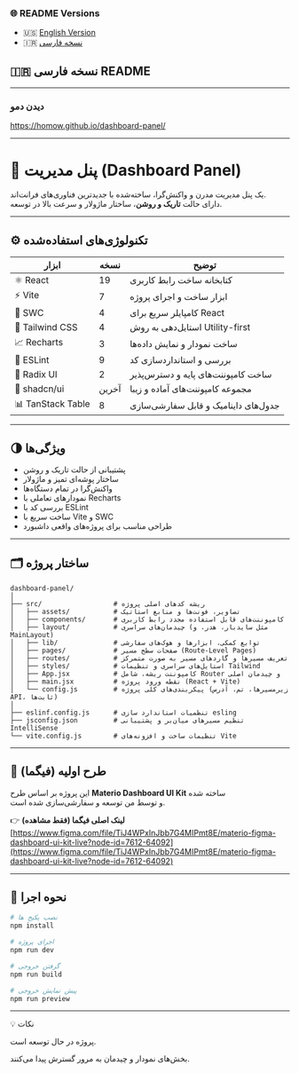 ### 🌐 README Versions

- 🇺🇸 [English Version](./README.md)
- 🇮🇷 [نسخه فارسی](./README.FA.md)

## 🇮🇷 **نسخه فارسی README**

---

### دیدن دمو
https://homow.github.io/dashboard-panel/

---

# 🧭 پنل مدیریت (Dashboard Panel)

یک پنل مدیریت مدرن و واکنش‌گرا، ساخته‌شده با جدیدترین فناوری‌های فرانت‌اند.  
دارای حالت **تاریک و روشن**، ساختار ماژولار و سرعت بالا در توسعه.

---

## ⚙️ تکنولوژی‌های استفاده‌شده

| ابزار             | نسخه  | توضیح                                |
|-------------------|-------|--------------------------------------|
| ⚛️ React          | 19    | کتابخانه ساخت رابط کاربری            |
| ⚡ Vite            | 7     | ابزار ساخت و اجرای پروژه             |
| 🧩 SWC            | 4     | کامپایلر سریع برای React             |
| 🎨 Tailwind CSS   | 4     | استایل‌دهی به روش Utility-first      |
| 📈 Recharts       | 3     | ساخت نمودار و نمایش داده‌ها          |
| 🧹 ESLint         | 9     | بررسی و استانداردسازی کد             |
| 🧱 Radix UI       | 2     | ساخت کامپوننت‌های پایه و دسترس‌پذیر  |
| 💎 shadcn/ui      | آخرین | مجموعه کامپوننت‌های آماده و زیبا     |
| 📊 TanStack Table | 8     | جدول‌های داینامیک و قابل سفارشی‌سازی |

---

## 🌗 ویژگی‌ها

- پشتیبانی از حالت تاریک و روشن
- ساختار پوشه‌ای تمیز و ماژولار
- واکنش‌گرا در تمام دستگاه‌ها
- نمودارهای تعاملی با Recharts
- بررسی کد با ESLint
- ساخت سریع با Vite و SWC
- طراحی مناسب برای پروژه‌های واقعی داشبورد

---

## 🗂️ ساختار پروژه

```
dashboard-panel/
│
├── src/                  # ریشه کدهای اصلی پروژه
│   ├── assets/           # تصاویر، فونت‌ها و منابع استاتیک
│   ├── components/       # کامپوننت‌های قابل استفاده مجدد رابط کاربری
│   ├── layout/           # چیدمان‌های سراسری (مثل سایدبار، هدر، و MainLayout)
│   ├── lib/              # توابع کمکی، ابزارها و هوک‌های سفارشی
│   ├── pages/            # صفحات سطح مسیر (Route-Level Pages)
│   ├── routes/           # تعریف مسیرها و گاردهای مسیر به صورت متمرکز
│   ├── styles/           # استایل‌های سراسری و تنظیمات Tailwind
│   ├── App.jsx           # کامپوننت ریشه، شامل Router و چیدمان اصلی
│   ├── main.jsx          # نقطه ورود پروژه (React + Vite)
│   └── config.js         # پیکربندی‌های کلی پروژه (زیرمسیرها، تم، آدرس API، ثابت‌ها)
│
├── eslinf.config.js      # تنظمیات استاندارد سازی esling
├── jsconfig.json         # تنظیم مسیرهای میان‌بر و پشتیبانی IntelliSense
└── vite.config.js        # تنظیمات ساخت و افزونه‌های Vite
```

---

## 🎨 طرح اولیه (فیگما)

این پروژه بر اساس طرح **Materio Dashboard UI Kit** ساخته شده  
و توسط من توسعه و سفارشی‌سازی شده است.

👉 **لینک اصلی فیگما (فقط مشاهده)**  
[https://www.figma.com/file/TiJ4WPxInJbb7G4MIPmt8E/materio-figma-dashboard-ui-kit-live?node-id=7612-64092](https://www.figma.com/file/TiJ4WPxInJbb7G4MIPmt8E/materio-figma-dashboard-ui-kit-live?node-id=7612-64092)

---

## 🚀 نحوه اجرا

```bash
# نصب پکیج ها
npm install

# اجرای پروژه
npm run dev

# گرفتن خروجی
npm run build

# پیش نمایش خروجی
npm run preview
```

---

💡 نکات

پروژه در حال توسعه است.

بخش‌های نمودار و چیدمان به مرور گسترش پیدا می‌کنند.